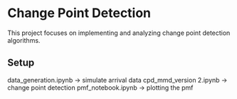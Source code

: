 # Change Point Detection

This project focuses on implementing and analyzing change point detection algorithms.

## Setup

data_generation.ipynb -> simulate arrival data
cpd_mmd_version 2.ipynb -> change point detection
pmf_notebook.ipynb -> plotting the pmf
